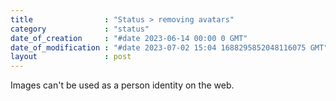 ```yaml
---
title                : "Status > removing avatars"
category             : "status"
date_of_creation     : "#date 2023-06-14 00:00 0 GMT"
date_of_modification : "#date 2023-07-02 15:04 1688295852048116075 GMT"
layout               : post
---
```

Images can't be used as a person identity on the web.
